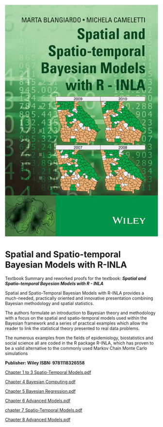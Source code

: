 ![Textbook.jpg](Textbook.jpg)

# Spatial and Spatio-temporal Bayesian Models with R-INLA
Textbook Summary and reworked proofs for the textbook:
**_Spatial and Spatio-temporal Bayesian Models with R - INLA_**

Spatial and Spatio-Temporal Bayesian Models with R-INLA provides a much-needed, practically oriented and innovative presentation combining Bayesian methodology and spatial statistics. 

The authors formulate an introduction to Bayesian theory and methodology with a focus on the spatial and spatio-temporal models used within the Bayesian framework and a series of practical examples which allow the reader to link the statistical theory presented to real data problems. 

The numerous examples from the fields of epidemiology, biostatistics and social science all are coded in the R package R-INLA, which has proven to be a valid alternative to the commonly used Markov Chain Monte Carlo simulations

**Publisher: Wiley
ISBN: 9781118326558**

[Chapter 1 to 3 Spatio-Temporal Models.pdf](Chapters/Chapter%201%20to%203%20Spatio-Temporal%20Models.pdf)

[Chapter 4 Bayesian Computing.pdf](Chapters/Chapter%204%20Bayesian%20Computing.pdf)

[Chapter 5 Bayesian Regression.pdf](Chapters/Chapter%205%20Bayesian%20Regression.pdf)

[Chapter 6 Advanced Models.pdf](Chapters/Chapter%206%20Advanced%20Models.pdf)

[chapter 7 Spatio-Temporal Models.pdf](Chapters/Chapter%207%20Spatio-Temporal%20Models.pdf)

[Chapter 8 Advanced Models.pdf](Chapters/Chapter%208%20Advanced%20Models.pdf)

